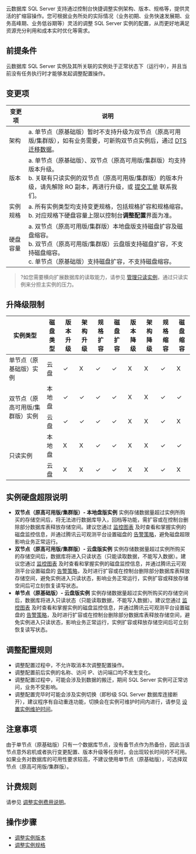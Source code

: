 云数据库 SQL Server 支持通过控制台快捷调整实例架构、版本、规格等，提供灵活的扩缩容操作。您可根据业务所处的实际情况（业务初期、业务快速发展期、业务高峰期、业务低谷期等）灵活的调整 SQL Server 实例的配置，从而更好地满足资源充分利用和成本实时优化等需求。

## 前提条件
云数据库 SQL Server 实例及其所关联的实例处于正常状态下（运行中），并且当前没有任务执行时才能够发起调整配置操作。

## 变更项
| 变更项 | 说明 |
|---------|---------|
| 架构 | a. 单节点（原基础版）暂时不支持升级为双节点（原高可用版/集群版），如有业务需要，可新购双节点实例后，通过 [DTS 迁移数据](https://cloud.tencent.com/document/product/238/50268)。|
| 版本 | a. 单节点（原基础版）、双节点（原高可用版/集群版）均支持版本升级。<br>b. 关联有只读实例的双节点（原高可用版/集群版）的版本升级，请先解除 RO 副本，再进行升级，或 [提交工单](https://console.cloud.tencent.com/workorder/category) 联系我们。 |
| 实例规格 | a. 所有实例类型均支持变更规格，包括规格扩容和规格缩容。<br>b. 对应规格下硬盘容量上限以控制台**调整配置**界面为准。 |
| 硬盘容量 | a. 双节点（原高可用版/集群版）本地盘版支持磁盘扩容及磁盘缩容。<br>b. 双节点（原高可用版/集群版）云盘版支持磁盘扩容，不支持磁盘缩容。<br>c. 单节点（原基础版）支持磁盘扩容，不支持磁盘缩容。 |

>?如您需要横向扩展数据库的读取能力，请参见 [管理只读实例](https://cloud.tencent.com/document/product/238/43231)，通过只读实例来分担主实例的压力。

## 升降级限制

<table>
<thead><tr><th>实例类型</th><th>磁盘类型</th><th>版本升级</th><th>架构升级</th><th>规格扩容</th><th>磁盘扩容</th><th>版本降级	</th><th>架构降级</th><th>规格缩容</th><th>磁盘缩容</th></tr></thead>
<tbody>
<tr>
<td>单节点（原基础版）实例</td><td>云盘</td><td>&#10003;</td><td>X</td><td>&#10003;</td><td>&#10003;</td><td>X</td><td>X</td><td>&#10003;</td><td>X</td></tr>
<tr>
<td rowspan="2">双节点（原高可用版/集群版）实例</td>
<td>本地盘</td><td>&#10003;</td><td>&#10003;</td><td>&#10003;</td><td>&#10003;</td><td>X</td><td>X</td><td>&#10003;</td><td>&#10003;</td></tr>
<td>云盘</td><td>&#10003;</td><td>&#10003;</td><td>&#10003;</td><td>&#10003;</td><td>X</td><td>X</td><td>&#10003;</td><td>X</td></tr>	
<tr>
<td rowspan="2">只读实例</td>
<td>本地盘</td><td>X</td><td>X</td><td>&#10003;</td><td>&#10003;</td><td>X</td><td>X</td><td>&#10003;</td><td>&#10003;</td></tr>
<td>云盘</td><td>X</td><td>X</td><td>&#10003;</td><td>&#10003;</td><td>X</td><td>X</td><td>&#10003;</td><td>X</td></tr>

</tbody></table>	

## 实例硬盘超限说明
- **双节点（原高可用版/集群版）- 本地盘版实例**
实例存储数据量超过实例所购买的存储空间后，将无法进行数据库导入，回档等功能，需扩容或在控制台删除部分数据库表释放存储空间。建议您通过 [监控图表](https://cloud.tencent.com/document/product/238/70272) 及时查看和掌握实例的磁盘监控信息，并通过腾讯云可观测平台设置磁盘的 [告警策略](https://cloud.tencent.com/document/product/238/70273)，避免磁盘超限影响业务正常运行。
- **双节点（原高可用版/集群版）- 云盘版实例**
实例存储数据量超过实例所购买的存储空间后，数据库将进入只读状态（只能读取数据，不能写入数据）。建议您通过 [监控图表](https://cloud.tencent.com/document/product/238/70272) 及时查看和掌握实例的磁盘监控信息，并通过腾讯云可观测平台设置磁盘的 [告警策略](https://cloud.tencent.com/document/product/238/70273)，及时进行扩容或在控制台删除部分数据库表释放存储空间，避免实例进入只读状态，影响业务正常运行，实例扩容或释放存储空间后可立刻恢复读写状态。
- **单节点（原基础版）- 云盘版实例**
实例存储数据量超过实例所购买的存储空间后，数据库将进入只读状态（只能读取数据，不能写入数据）。建议您通过 [监控图表](https://cloud.tencent.com/document/product/238/70272) 及时查看和掌握实例的磁盘监控信息，并通过腾讯云可观测平台设置磁盘的 [告警策略](https://cloud.tencent.com/document/product/238/70273)，及时进行扩容或在控制台删除部分数据库表释放存储空间，避免实例进入只读状态，影响业务正常运行，实例扩容或释放存储空间后可立刻恢复读写状态。

## 调整配置规则
- 调整配置过程中，不允许取消本次调整配置操作。
- 调整配置前后实例的名称、访问 IP、访问端口均不发生变化。
- 调整配置过程中，可能会涉及到数据的搬迁，期间 SQL Server 实例可正常访问，业务不受影响。
- 调整配置完毕时可能会涉及实例切换（即秒级 SQL Server 数据库连接断开），建议程序有自动重连功能，切换会在实例可维护时间内进行，请参见 [设置实例维护时间](https://cloud.tencent.com/document/product/238/43218)。

## 注意事项
由于单节点（原基础版）只有一个数据库节点，没有备节点作为热备份，因此当该节点意外宕机或者执行变更配置、版本升级等任务时，会出现较长时间的不可用。如果业务对数据库的可用性要求较高，不建议使用单节点（原基础版），可选择双节点（原高可用版/集群版）。

## 计费规则
请参见 [调整实例费用说明](https://cloud.tencent.com/document/product/238/43212)。

## 操作步骤
- [调整实例版本](https://cloud.tencent.com/document/product/238/67862)
- [调整实例规格](https://cloud.tencent.com/document/product/238/67863)
